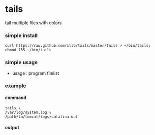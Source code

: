 tails
=====

tail multiple files with colors

### simple install

    curl https://raw.github.com/illb/tails/master/tails > ~/bin/tails; chmod 755 ~/bin/tails

### simple usage
* usage : program filelist

### example
#### command

    tails \
    /var/log/system.log \ 
    /path/to/tomcat/logs/catalina.out

#### output
